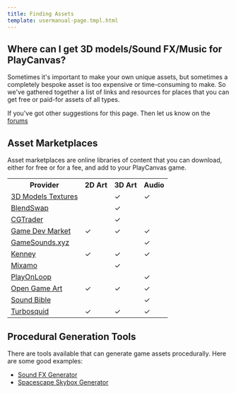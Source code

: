 ```yaml
---
title: Finding Assets
template: usermanual-page.tmpl.html
---
```


## Where can I get 3D models/Sound FX/Music for PlayCanvas?

Sometimes it's important to make your own unique assets, but sometimes a completely bespoke asset is too expensive or time-consuming to make. So we've gathered together a list of links and resources for places that you can get free or paid-for assets of all types.

If you've got other suggestions for this page. Then let us know on the [forums](http://forum.playcanvas.com/)

## Asset Marketplaces

Asset marketplaces are online libraries of content that you can download, either for free or for a fee, and add to your PlayCanvas game.

<table class="table table-striped table-bordered">
    <tr><th>Provider</th><th>2D Art</th><th>3D Art</th><th>Audio</th></tr>
    <tr><td><a href="http://www.3dmodels-textures.com/">3D Models Textures</a></td><td></td><td>&#x2713;</td><td>&#x2713;</td></tr>
    <tr><td><a href="http://www.blendswap.com/">BlendSwap</a></td><td></td><td>&#x2713;</td><td></td></tr>
    <tr><td><a href="http://www.cgtrader.com/">CGTrader</a></td><td></td><td>&#x2713;</td><td></td></tr>
    <tr><td><a href="https://www.gamedevmarket.net?ally=O0I9alFp">Game Dev Market</a></td><td>&#x2713;</td><td>&#x2713;</td><td>&#x2713;</td></tr>
    <tr><td><a href="https://gamesounds.xyz/">GameSounds.xyz</a></td><td></td><td></td><td>&#x2713;</td></tr>
    <tr><td><a href="https://kenney.nl/">Kenney</a></td><td>&#x2713;</td><td>&#x2713;</td><td>&#x2713;</td></tr>
    <tr><td><a href="http://www.mixamo.com/">Mixamo</a></td><td></td><td>&#x2713;</td><td></td></tr>
    <tr><td><a href="http://www.playonloop.com/music-loops-category/videogame/">PlayOnLoop</a></td><td></td><td></td><td>&#x2713;</td></tr>
    <tr><td><a href="http://www.opengameart.org/">Open Game Art</a></td><td>&#x2713;</td><td>&#x2713;</td><td>&#x2713;</td></tr>
    <tr><td><a href="http://www.soundbible.com/">Sound Bible</a></td><td></td><td></td><td>&#x2713;</td></tr>
    <tr><td><a href="http://www.turbosquid.com/">Turbosquid</a></td><td>&#x2713;</td><td>&#x2713;</td><td>&#x2713;</td></tr>
</table>

## Procedural Generation Tools

There are tools available that can generate game assets procedurally. Here are some good examples:

* [Sound FX Generator](http://www.bfxr.net/)
* [Spacescape Skybox Generator](http://alexcpeterson.com/spacescape)
